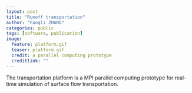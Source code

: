 ```yaml
---
layout: post
title: "Runoff transportation"
author: "Fangli ZHANG"
categories: public
tags: [software, publication]
image:
  feature: platform.gif
  teaser: platform.gif
  credit: a parallel computing prototype
  creditlink: ""
---
```


The transportation platform is a MPI parallel computing prototype for real-time simulation of surface flow transportation.

